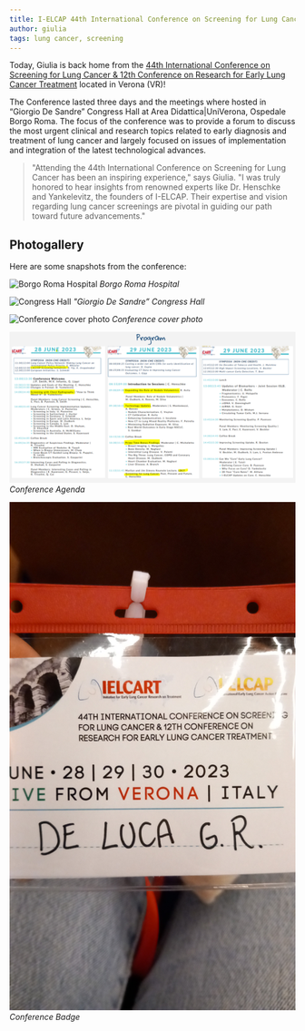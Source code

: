 ```yaml
---
title: I-ELCAP 44th International Conference on Screening for Lung Cancer
author: giulia
tags: lung cancer, screening
---
```


Today, Giulia is back home from the [44th International Conference on Screening for Lung Cancer &
12th Conference on Research for Early Lung Cancer Treatment](https://www.organizing.it/event/44th-international-conference-on-screening-for-lung-cancer-12th-conference-on-research-for-early-lung-cancer-treatment/) located in Verona (VR)!

The Conference lasted three days and the meetings where hosted in “Giorgio De Sandre” Congress Hall at Area Didattica|UniVerona, Ospedale Borgo Roma. The focus of the conference was to provide a forum to discuss the most urgent clinical and research topics related to early diagnosis and treatment of lung cancer and largely focused on issues of implementation and integration of the latest technological advances.

> "Attending the 44th International Conference on Screening for Lung Cancer has been an inspiring experience," says Giulia. "I was truly honored to hear insights from renowned experts like Dr. Henschke and Yankelevitz, the founders of I-ELCAP. Their expertise and vision regarding lung cancer screenings are pivotal in guiding our path toward future advancements."

## Photogallery

Here are some snapshots from the conference:

![Borgo Roma Hospital](images/lente-didattica.jpg)
*Borgo Roma Hospital*

![Congress Hall](images/conference-hall-VR.jpg)
*"Giorgio De Sandre” Congress Hall*

![Conference cover photo](images/conference-cover-VR.jpg)
*Conference cover photo*

![Conference Agenda](images/conference-program-VR.png)
*Conference Agenda*

![Conference Badge](images/conference-badge-VR.jpeg)
*Conference Badge*

